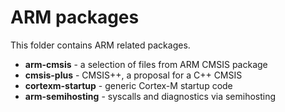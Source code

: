 # ARM packages

This folder contains ARM related packages.

* **arm-cmsis** - a selection of files from ARM CMSIS package
* **cmsis-plus** - CMSIS++, a proposal for a C++ CMSIS
* **cortexm-startup** - generic Cortex-M startup code
* **arm-semihosting** - syscalls and diagnostics via semihosting

